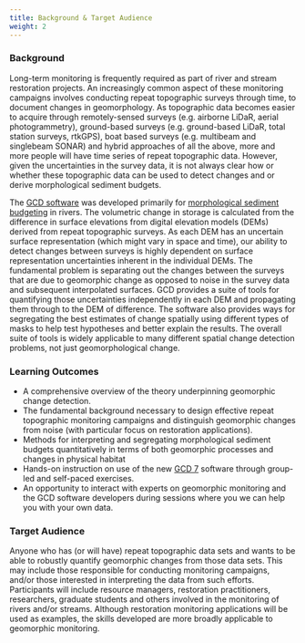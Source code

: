 ```yaml
---
title: Background & Target Audience
weight: 2
---
```


### Background

Long-term monitoring is frequently required as part of river and stream restoration projects. An increasingly common aspect of these monitoring campaigns involves conducting repeat topographic surveys through time, to document changes in geomorphology. As topographic data becomes easier to acquire through remotely-sensed surveys (e.g. airborne LiDaR, aerial photogrammetry), ground-based surveys (e.g. ground-based LiDaR, total station surveys, rtkGPS), boat based surveys (e.g. multibeam and singlebeam SONAR) and hybrid approaches of all the above, more and more people will have time series of repeat topographic data. However, given the uncertainties in the survey data, it is not always clear how or whether these topographic data can be used to detect changes and or derive morphological sediment budgets.

 

The [GCD software](http://www.joewheaton.org/Home/research/software/GCD) was developed primarily for [morphological sediment budgeting](http://www.joewheaton.org/Home/research/projects-1/morphological-sediment-budgeting) in rivers. The volumetric change in storage is calculated from the difference in surface elevations from digital elevation models (DEMs) derived from repeat topographic surveys. As each DEM has an uncertain surface representation (which might vary in space and time), our ability to detect changes between surveys is highly dependent on surface representation uncertainties inherent in the individual DEMs. The fundamental problem is separating out the changes between the surveys that are due to geomorphic change as opposed to noise in the survey data and subsequent interpolated surfaces. GCD provides a suite of tools for quantifying those uncertainties independently in each DEM and propagating them through to the DEM of difference. The software also provides ways for segregating the best estimates of change spatially using different types of masks to help test hypotheses and better explain the results. The overall suite of tools is widely applicable to many different spatial change detection problems, not just geomorphological change.

###  Learning Outcomes

* A comprehensive overview of the theory underpinning geomorphic change detection.
* The fundamental background necessary to design effective repeat topographic monitoring campaigns and distinguish geomorphic changes from noise (with particular focus on restoration applications).
* Methods for interpreting and segregating morphological sediment budgets quantitatively in terms of both geomorphic processes and changes in physical habitat
* Hands-on instruction on use of the new [GCD 7](/) software through group-led and self-paced exercises.
* An opportunity to interact with experts on geomorphic monitoring and the GCD software developers during sessions where you we can help you with your own data.

### Target Audience

Anyone who has (or will have) repeat topographic data sets and wants to be able to robustly quantify geomorphic changes from those data sets. This may include those responsible for conducting monitoring campaigns, and/or those interested in interpreting the data from such efforts. Participants will include resource managers, restoration practitioners, researchers, graduate students and others involved in the monitoring of rivers and/or streams. Although restoration monitoring applications will be used as examples, the skills developed are more broadly applicable to geomorphic monitoring.